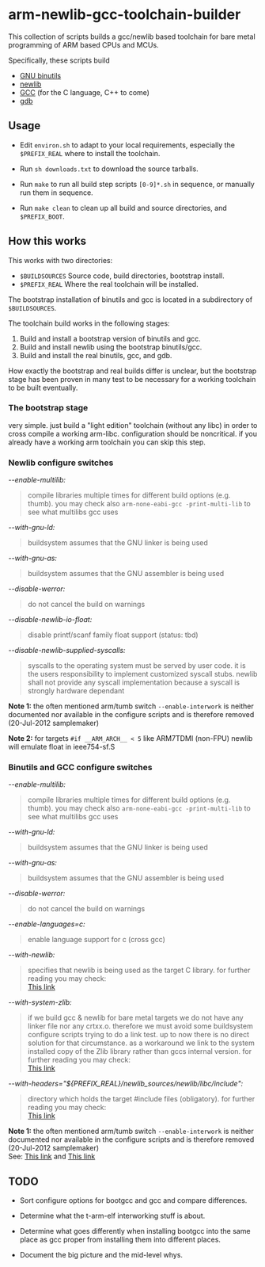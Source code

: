 # arm-newlib-gcc-toolchain-builder

This collection of scripts builds a gcc/newlib based toolchain for
bare metal programming of ARM based CPUs and MCUs.

Specifically, these scripts build

  * [GNU binutils][binutils]
  * [newlib][newlib]
  * [GCC][gcc] (for the C language, C++ to come)
  * [gdb][gdb]


[binutils]:  http://sources.redhat.com/binutils/
             "GNU binutils"
[gcc]:       http://gcc.gnu.org/
             "GNU Compiler Collection"
[gdb]:       http://gnu.org/software/gdb/
             "GNU debugger"
[newlib]:    http://sourceware.org/newlib/
             "newlib C library"


## Usage

  * Edit `environ.sh` to adapt to your local requirements, especially
    the `$PREFIX_REAL` where to install the toolchain.

  * Run `sh downloads.txt` to download the source tarballs.

  * Run `make` to run all build step scripts `[0-9]*.sh` in sequence,
    or manually run them in sequence.

  * Run `make clean` to clean up all build and source directories, and
    `$PREFIX_BOOT`.



## How this works

This works with two directories:

  * `$BUILDSOURCES` Source code, build directories, bootstrap install.
  * `$PREFIX_REAL`  Where the real toolchain will be installed.

The bootstrap installation of binutils and gcc is located in a
subdirectory of `$BUILDSOURCES`.

The toolchain build works in the following stages:

   1. Build and install a bootstrap version of binutils and gcc.
   2. Build and install newlib using the bootstrap binutils/gcc.
   3. Build and install the real binutils, gcc, and gdb.

How exactly the bootstrap and real builds differ is unclear, but the
bootstrap stage has been proven in many test to be necessary for a
working toolchain to be built eventually.



### The bootstrap stage

very simple. just build a "light edition" toolchain (without any libc)
in order to cross compile a working arm-libc. configuration should be
noncritical. if you already have a working arm toolchain you can skip this step.



### Newlib configure switches

_--enable-multilib:_

>compile libraries multiple times for different build
options (e.g. thumb). you may check also `arm-none-eabi-gcc -print-multi-lib`
to see what multilibs gcc uses

_--with-gnu-ld:_

>buildsystem assumes that the GNU linker is being used

_--with-gnu-as:_

>buildsystem assumes that the GNU assembler is being used

_--disable-werror:_

>do not cancel the build on warnings

_--disable-newlib-io-float:_

>disable printf/scanf family float support (status: tbd)

_--disable-newlib-supplied-syscalls:_

>syscalls to the operating system must be served by user code.
it is the users responsibility to implement customized syscall stubs.
newlib shall not provide any syscall implementation because a syscall
is strongly hardware dependant

__Note 1:__ the often mentioned arm/tumb switch `--enable-interwork` is neither
documented nor available in the configure scripts and is therefore removed (20-Jul-2012 samplemaker)

__Note 2:__ for targets `#if __ARM_ARCH__ < 5` like ARM7TDMI (non-FPU) newlib
will emulate float in ieee754-sf.S



### Binutils and GCC configure switches

_--enable-multilib:_

>compile libraries multiple times for different build
options (e.g. thumb). you may check also `arm-none-eabi-gcc -print-multi-lib`
to see what multilibs gcc uses

_--with-gnu-ld:_

>buildsystem assumes that the GNU linker is being used

_--with-gnu-as:_

>buildsystem assumes that the GNU assembler is being used

_--disable-werror:_

>do not cancel the build on warnings

_--enable-languages=c:_

>enable language support for c (cross gcc)

_--with-newlib:_

>specifies that newlib is being used as the target C library. for further
reading you may check:  
[This link](http://gcc.gnu.org/install/configure.html)

_--with-system-zlib:_

>if we build gcc & newlib for bare metal targets we do not have any linker
file nor any crtxx.o. therefore we must avoid some buildsystem configure
scripts trying to do a link test. up to now there is no direct solution for
that circumstance. as a workaround we link to the system installed copy of
the Zlib library rather than gccs internal version. for further reading you
may check:   
[This link](http://gcc.gnu.org/ml/gcc/2008-03/msg00515.html)

_--with-headers="${PREFIX_REAL}/newlib_sources/newlib/libc/include":_

>directory which holds the target #include files (obligatory). for further
reading you may check:  
[This link](http://gcc.gnu.org/install/configure.html)


__Note 1:__ the often mentioned arm/tumb switch `--enable-interwork` is neither
documented nor available in the configure scripts and is therefore removed (20-Jul-2012 samplemaker)   
See: [This link](http://gcc.gnu.org/onlinedocs/gcc/ARM-Options.html) and [This link](http://gcc.gnu.org/install/configure.html)   



## TODO

  * Sort configure options for bootgcc and gcc and compare
    differences.

  * Determine what the t-arm-elf interworking stuff is about.

  * Determine what goes differently when installing bootgcc into the
    same place as gcc proper from installing them into different
    places.

  * Document the big picture and the mid-level whys.
